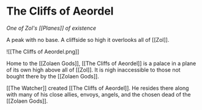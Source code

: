 # The Cliffs of Aeordel
*One of Zol's [[Planes]] of existence*

A peak with no base. A cliffside so high it overlooks all of [[Zol]].

![[The Cliffs of Aeordel.png]]

Home to the [[Zolaen Gods]], [[The Cliffs of Aeordel]] is a palace in a plane of its own high above all of [[Zol]]. It is nigh inaccessible to those not bought there by the [[Zolaen Gods]].

[[The Watcher]] created [[The Cliffs of Aeordel]]. He resides there along with many of his close allies, envoys, angels, and the chosen dead of the [[Zolaen Gods]].